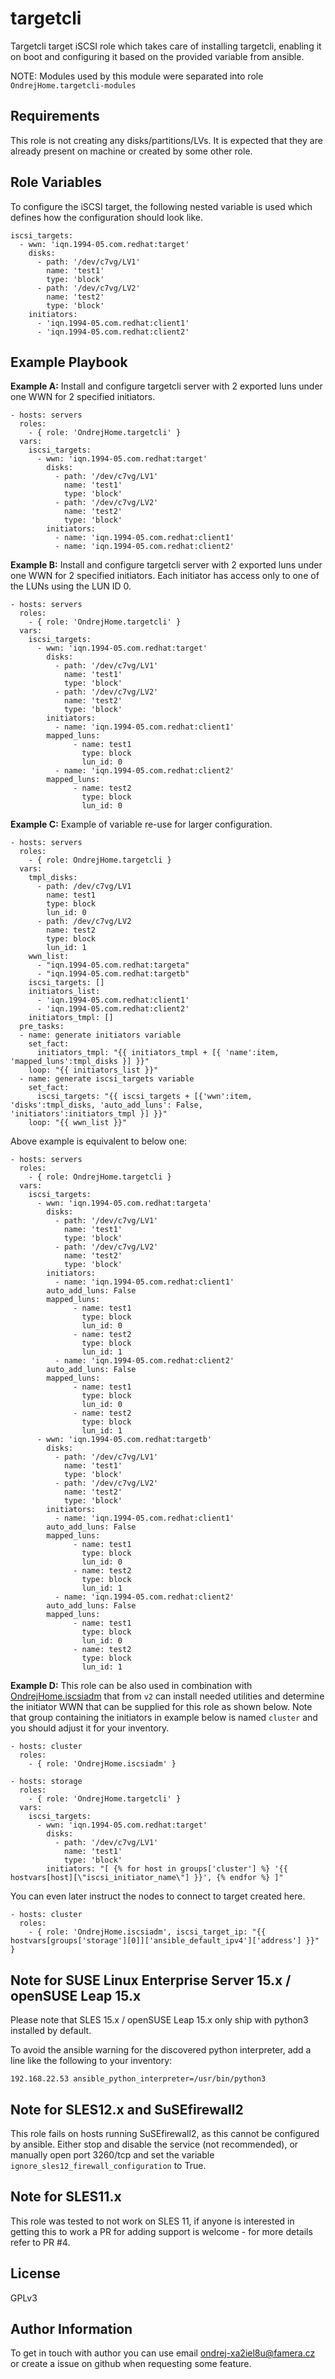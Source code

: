 targetcli
=========

Targetcli target iSCSI role which takes care of installing targetcli, enabling it on boot and configuring it based on the provided variable from ansible.

NOTE: Modules used by this module were separated into role `OndrejHome.targetcli-modules`

Requirements
------------

This role is not creating any disks/partitions/LVs. It is expected that they are already present on machine or created by some other role.

Role Variables
--------------

To configure the iSCSI target, the following nested variable is used which defines how the configuration should look like.

```
iscsi_targets:
  - wwn: 'iqn.1994-05.com.redhat:target'
    disks:
      - path: '/dev/c7vg/LV1'
        name: 'test1'
        type: 'block'
      - path: '/dev/c7vg/LV2'
        name: 'test2'
        type: 'block'
    initiators:
      - 'iqn.1994-05.com.redhat:client1'
      - 'iqn.1994-05.com.redhat:client2'
```

Example Playbook
----------------

**Example A:** Install and configure targetcli server with 2 exported luns under one WWN for 2 specified initiators.

    - hosts: servers
      roles:
        - { role: 'OndrejHome.targetcli' }
      vars:
        iscsi_targets:
          - wwn: 'iqn.1994-05.com.redhat:target'
            disks:
              - path: '/dev/c7vg/LV1'
                name: 'test1'
                type: 'block'
              - path: '/dev/c7vg/LV2'
                name: 'test2'
                type: 'block'
            initiators:
              - name: 'iqn.1994-05.com.redhat:client1'
              - name: 'iqn.1994-05.com.redhat:client2'

**Example B:** Install and configure targetcli server with 2 exported luns under one WWN for 2 specified initiators. Each initiator has access only to one of the LUNs using the LUN ID 0.

    - hosts: servers
      roles:
        - { role: 'OndrejHome.targetcli' }
      vars:
        iscsi_targets:
          - wwn: 'iqn.1994-05.com.redhat:target'
            disks:
              - path: '/dev/c7vg/LV1'
                name: 'test1'
                type: 'block'
              - path: '/dev/c7vg/LV2'
                name: 'test2'
                type: 'block'
            initiators:
              - name: 'iqn.1994-05.com.redhat:client1'
	        mapped_luns:
                  - name: test1
                    type: block
                    lun_id: 0
              - name: 'iqn.1994-05.com.redhat:client2'
	        mapped_luns:
                  - name: test2
                    type: block
                    lun_id: 0

**Example C:** Example of variable re-use for larger configuration.

    - hosts: servers
      roles:
        - { role: OndrejHome.targetcli }
      vars:
        tmpl_disks:
          - path: /dev/c7vg/LV1
            name: test1
            type: block
            lun_id: 0
          - path: /dev/c7vg/LV2
            name: test2
            type: block
            lun_id: 1
        wwn_list:
          - "iqn.1994-05.com.redhat:targeta"
          - "iqn.1994-05.com.redhat:targetb"
        iscsi_targets: []
        initiators_list:
          - 'iqn.1994-05.com.redhat:client1'
          - 'iqn.1994-05.com.redhat:client2'
        initiators_tmpl: []
      pre_tasks:
      - name: generate initiators variable
        set_fact:
          initiators_tmpl: "{{ initiators_tmpl + [{ 'name':item, 'mapped_luns':tmpl_disks }] }}"
        loop: "{{ initiators_list }}"
      - name: generate iscsi_targets variable
        set_fact:
          iscsi_targets: "{{ iscsi_targets + [{'wwn':item, 'disks':tmpl_disks, 'auto_add_luns': False, 'initiators':initiators_tmpl }] }}"
        loop: "{{ wwn_list }}"

Above example is equivalent to below one:

    - hosts: servers
      roles:
        - { role: OndrejHome.targetcli }
      vars:
        iscsi_targets:
          - wwn: 'iqn.1994-05.com.redhat:targeta'
            disks:
              - path: '/dev/c7vg/LV1'
                name: 'test1'
                type: 'block'
              - path: '/dev/c7vg/LV2'
                name: 'test2'
                type: 'block'
            initiators:
              - name: 'iqn.1994-05.com.redhat:client1'
	        auto_add_luns: False
	        mapped_luns:
                  - name: test1
                    type: block
                    lun_id: 0
                  - name: test2
                    type: block
                    lun_id: 1
              - name: 'iqn.1994-05.com.redhat:client2'
	        auto_add_luns: False
	        mapped_luns:
                  - name: test1
                    type: block
                    lun_id: 0
                  - name: test2
                    type: block
                    lun_id: 1
          - wwn: 'iqn.1994-05.com.redhat:targetb'
            disks:
              - path: '/dev/c7vg/LV1'
                name: 'test1'
                type: 'block'
              - path: '/dev/c7vg/LV2'
                name: 'test2'
                type: 'block'
            initiators:
              - name: 'iqn.1994-05.com.redhat:client1'
	        auto_add_luns: False
	        mapped_luns:
                  - name: test1
                    type: block
                    lun_id: 0
                  - name: test2
                    type: block
                    lun_id: 1
              - name: 'iqn.1994-05.com.redhat:client2'
	        auto_add_luns: False
	        mapped_luns:
                  - name: test1
                    type: block
                    lun_id: 0
                  - name: test2
                    type: block
                    lun_id: 1

**Example D:** This role can be also used in combination with [OndrejHome.iscsiadm](https://github.com/OndrejHome/ansible.iscsiadm) that from `v2`
can install needed utilities and determine the initiator WWN that can be supplied for this role as shown below. Note that group
containing the initiators in example below is named `cluster` and you should adjust it for your inventory.

    - hosts: cluster
      roles:
        - { role: 'OndrejHome.iscsiadm' }

    - hosts: storage
      roles:
        - { role: 'OndrejHome.targetcli' }
      vars:
        iscsi_targets:
          - wwn: 'iqn.1994-05.com.redhat:target'
            disks:
              - path: '/dev/c7vg/LV1'
                name: 'test1'
                type: 'block'
            initiators: "[ {% for host in groups['cluster'] %} '{{ hostvars[host][\"iscsi_initiator_name\"] }}', {% endfor %} ]"

You can even later instruct the nodes to connect to target created here.

    - hosts: cluster
      roles:
        - { role: 'OndrejHome.iscsiadm', iscsi_target_ip: "{{ hostvars[groups['storage'][0]]['ansible_default_ipv4']['address'] }}" }

Note for SUSE Linux Enterprise Server 15.x / openSUSE Leap 15.x
-------

Please note that SLES 15.x / openSUSE Leap 15.x only ship with python3 installed by default.

To avoid the ansible warning for the discovered python interpreter, add a line like the following to your inventory:
```
192.168.22.53 ansible_python_interpreter=/usr/bin/python3
```

Note for SLES12.x and SuSEfirewall2
------

This role fails on hosts running SuSEfirewall2, as this cannot be configured by ansible. Either stop and disable the service (not recommended), or manually open port 3260/tcp and set the variable `ignore_sles12_firewall_configuration` to True.

Note for SLES11.x
------

This role was tested to not work on SLES 11, if anyone is interested in getting this to work a PR for adding support is welcome - for more details refer to PR #4.


License
-------

GPLv3

Author Information
------------------

To get in touch with author you can use email ondrej-xa2iel8u@famera.cz or create a issue on github when requesting some feature.
